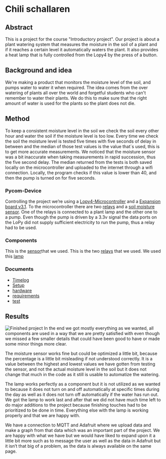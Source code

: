 # Chili schallaren
 
## Abstract
 
This is a project for the course "Introductory project". Our project is about a plant watering system that measures the moisture in the soil of a plant and if it reaches a certain level it automatically waters the plant. It also provides a heat lamp that is fully controlled from the Lopy4 by the press of a button.
 
## Background and idea
 
We're making a product that monitors the moisture level of the soil, and pumps water to water it when required. The idea comes from the over watering of plants all over the world and forgetful students who can't remember to water their plants. We do this to make sure that the right amount of water is used for the plants so the plant does not die.
 
## Method
To keep a consistent moisture level in the soil we check the soil every other hour and water the soil if the moisture level is too low. Every time we check the soil the moisture level is tested five times with five seconds of delay in between and the median of those test values is the value that´s used, this is to get more accurate measurements. We noticed that the moisture sensor was a bit inaccurate when taking measurements in rapid succession, thus the five second delay. The median returned from the tests is both saved locally on the microcontroller and uploaded to the internet through a wifi connection. Locally, the program checks if this value is lower than 40, and then the pump is turned on for five seconds.
 
### Pycom-Device
Controlling the project we’re using a [Lopy4-Microcontroller][Lopy4] and a [Expansion board v3.1][expansion board]. To the microcontroller there are two [relays][r] and a [soil moisture sensor][sensor]. One of the relays is connected to a plant lamp and the other one to a pump. Even though the pump is driven by a 3.3v signal the data ports on the LoPy did not supply sufficient electricity to run the pump, thus a relay had to be used.  
 
### Components
This is the [sensor](https://www.electrokit.com/uploads/productfile/41015/41015738_-_Soil_Moisture_Sensor.pdf)that we used.
This is the two [relays](https://www.electrokit.com/uploads/productfile/41015/41015704_-_5V_Relay_Module.pdf) that we used. We used this 
[lamp](https://www.kjell.com/se/produkter/hem-fritid/tradgard/vaxtlampor/vaxtlampa-led-e27-1200-lm-p64560?gclid=Cj0KCQiAieWOBhCYARIsANcOw0zotIo42_MUFOpcMuNYAMZnTFBfwb3OmhILSr8SXYybIhZ_YeAcE9UaAkHfEALw_wcB&gclsrc=aw.ds)
 
### Documents
- [Timelog](../doc/timelog.md)
- [Setup](../doc/setup.md)
- [hardware](../doc/hardware.md)
- [requirements](../doc/requirements.md)
- [test](../doc/test.md)
 
 
## Results
 
![Finished project](../img/20220114_091904.jpg)
In the end we got mostly everything as we wanted, all components are used in a way that we are pretty satisfied with even though we missed a few smaller details that could have been good to have or made some minor things more clear.
 
The moisture sensor works fine but could be optimized a little bit, because the percentage is a little bit misleading if not understood correctly. It is a value between the highest and lowest values we have gotten from testing the sensor, and not the actual moisture level in the soil but it does not change that much in the code as it still is usable to automatize the watering.
 
The lamp works perfectly as a component but it is not utilized as we wanted to because it does not turn on and off automatically at specific times during the day as well as it does not turn off automatically if the water has run out. We got the lamp to work last and after that we did not have much time left to do major additions to the project because finishing touches had to be prioritized to be done in time. Everything else with the lamp is working properly and that we are happy with.
 
We have a connection to MQTT and Adafruit where we upload data and make a graph from that data which was an important part of the project. We are happy with what we have but we would have liked to expand upon it a little bit more such as to message the user as well as the data in Adafruit but it isn’t that big of a problem, as the data is always available on the same page.
 
 
 
 
[expansion board]: https://pycom.io/product/expansion-board-3-0/
[sensor]: https://www.electrokit.com/uploads/productfile/41015/41015738_-_Soil_Moisture_Sensor.pdf
[Lopy4]: https://pycom.io/product/lopy4/
[r]: https://www.electrokit.com/uploads/productfile/41015/41015704_-_5V_Relay_Module.pdf
